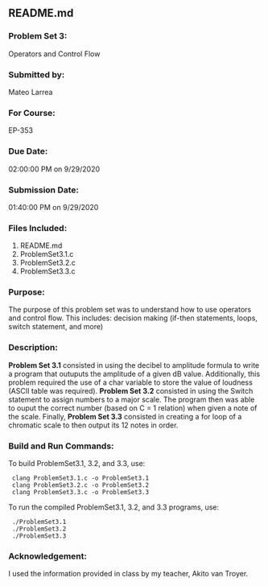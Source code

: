 ## README.md

### Problem Set 3:

Operators and Control Flow

### Submitted by:
Mateo Larrea

### For Course:
EP-353

### Due Date:
02:00:00 PM on 9/29/2020

### Submission Date:
01:40:00 PM on 9/29/2020

### Files Included:
1. README.md
2. ProblemSet3.1.c
3. ProblemSet3.2.c
4. ProblemSet3.3.c

### Purpose:
The purpose of this problem set was to understand how to use operators and control flow. This includes: decision making (if-then statements, loops, switch statement, and more)

### Description:
**Problem Set 3.1** consisted in using the decibel to amplitude formula to write a program that outuputs the amplitude of a given dB value. Additionally, this problem required the use of a char variable to store the value of loudness (ASCII table was required). 
**Problem Set 3.2** consisted in using the Switch statement to assign numbers to a major scale. The program then was able to ouput the correct number (based on C = 1 relation) when given a note of the scale.
Finally, **Problem Set 3.3** consisted in creating a for loop of a chromatic scale to then output its 12 notes in order. 



### Build and Run Commands:
To build ProblemSet3.1, 3.2, and 3.3, use:

	 clang ProblemSet3.1.c -o ProblemSet3.1
	 clang ProblemSet3.2.c -o ProblemSet3.2
	 clang ProblemSet3.3.c -o ProblemSet3.3
	 

To run the compiled ProblemSet3.1, 3.2, and 3.3 programs, use: 

	 ./ProblemSet3.1
	 ./ProblemSet3.2
	 ./ProblemSet3.3

### Acknowledgement:
I used the information provided in class by my teacher, Akito van Troyer.